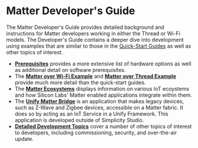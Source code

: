# Matter Developer's Guide

The Matter Developer's Guide provides detailed background and instructions for
Matter developers working in either the Thread or Wi-Fi models. The Developer's
Guide contains a deeper dive into development using examples that are similar to
those in the [Quick-Start Guides](/matter/<docspace-docleaf-version>/matter-overview)
as well as other topics of interest.

- [**Prerequisites**](/matter/<docspace-docleaf-version>/matter-prerequisites) provides
a more extensive list of hardware options as well as additional detail on software
prerequisites.
- The [**Matter over Wi-Fi Example**](/matter/<docspace-docleaf-version>/matter-wifi) and
  [**Matter over Thread Example**](/matter/<docspace-docleaf-version>/matter-thread)
  provide much more detail than the quick-start guides.
- The [**Matter Ecosystems**](/matter/<docspace-docleaf-version>/matter-wifi-ecosystems) displays information on various IoT ecoystems and how Silicon Labs' Matter enabled applications integrate within them.
- The [**Unify Matter Bridge**](/matter/<docspace-docleaf-version>/matter-bridge) is an application that makes legacy devices, such as Z-Wave and Zigbee devices, accessible on a Matter fabric. It does so by acting as an IoT Service in a Unify Framework. This application is developed outside of Simplicity Studio. 
- [**Detailed Development Topics**](/matter/<docspace-docleaf-version>/matter-overview-guides) cover
  a number of other topics of interest to developers, including commissioning, security, and
  over-the-air update.
